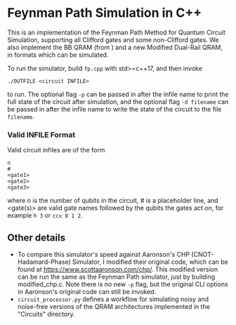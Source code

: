 # Feynman Path Simulation in C++
This is an implementation of the Feynman Path Method for Quantum Circuit Simulation, supporting all Clifford gates and some non-Clifford gates. We also implement the BB QRAM (from ) and a new Modified Dual-Rail QRAM, in formats which can be simulated.

To run the simulator, build ```fp.cpp``` with std>=c++17, and then invoke
```
./OUTFILE <circuit INFILE>
```
to run. The optional flag ```-p``` can be passed in after the infile name to print the full state of the circuit after simulation, and the optional flag 
```-d filename``` can be passed in after the infile name to write the state of the circuit to the file ```filename```.

### Valid INFILE Format ###

Valid circuit infiles are of the form
```
n
#
<gate1>
<gate2>
<gate3>
```
where n is the number of qubits in the circuit, # is a placeholder line, and <gate(s)> are valid gate names followed by the qubits the gates act on, for example `h 3` or `ccx 0 1 2`. 

## Other details ##
- To compare this simulator's speed against Aaronson's CHP (CNOT-Hadamard-Phase) Simulator, I modified their original code, which can be found at https://www.scottaaronson.com/chp/. This modified version can be run the same as the Feynman Path simulator, just by building modified_chp.c. Note there is no new `-p` flag, but the original CLI options in Aaronson's original code can still be invoked.
- ```circuit_processor.py``` defines a workflow for simulating noisy and noise-free versions of the QRAM architectures implemented in the "Circuits" directory. 
